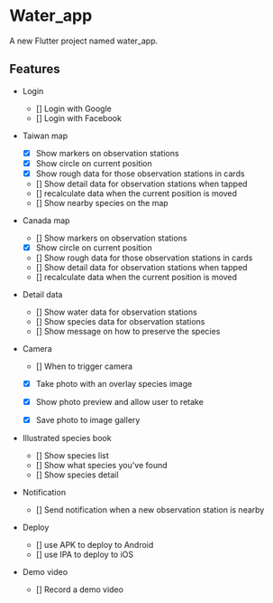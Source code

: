 # Water_app

A new Flutter project named water_app.

## Features

- Login
    - [] Login with Google
    - [] Login with Facebook

- Taiwan map
    - [x] Show markers on observation stations
    - [x] Show circle on current position
    - [x] Show rough data for those observation stations in cards
    - [] Show detail data for observation stations when tapped
    - [] recalculate data when the current position is moved
    - [] Show nearby species on the map

- Canada map
    - [] Show markers on observation stations
    - [x] Show circle on current position
    - [] Show rough data for those observation stations in cards
    - [] Show detail data for observation stations when tapped
    - [] recalculate data when the current position is moved

- Detail data
    - [] Show water data for observation stations
    - [] Show species data for observation stations
    - [] Show message on how to preserve the species
    
- Camera
    - [] When to trigger camera
    - [x] Take photo with an overlay species image
    - [x] Show photo preview and allow user to retake
    - [x] Save photo to image gallery


- Illustrated species book
    - [] Show species list
    - [] Show what species you've found
    - [] Show species detail

- Notification
    - [] Send notification when a new observation station is nearby

- Deploy
    - [] use APK to deploy to Android
    - [] use IPA to deploy to iOS

- Demo video
    - [] Record a demo video





